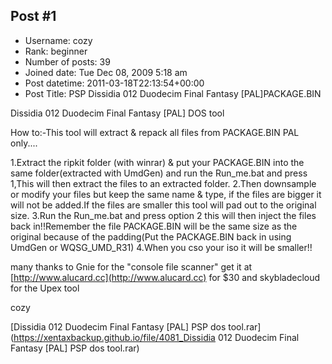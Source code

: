 ## Post #1
- Username: cozy
- Rank: beginner
- Number of posts: 39
- Joined date: Tue Dec 08, 2009 5:18 am
- Post datetime: 2011-03-18T22:13:54+00:00
- Post Title: PSP Dissidia 012 Duodecim Final Fantasy [PAL]PACKAGE.BIN

Dissidia 012 Duodecim Final Fantasy [PAL] DOS tool

How to:-This tool will extract & repack all files from PACKAGE.BIN PAL only....

1.Extract the ripkit folder (with winrar) & put your PACKAGE.BIN into the same folder(extracted with UmdGen) and run the Run_me.bat and press 1,This will then extract the files to an extracted folder.
2.Then downsample or modify your files but keep the same name & type, if the files are bigger it will not be added.If the files are smaller this tool will pad out to the original size.
3.Run the Run_me.bat and press option 2 this will then inject the files back in!!Remember the file PACKAGE.BIN will be the same size as the original because of the padding(Put the PACKAGE.BIN back in using UmdGen or WQSG_UMD_R31)
4.When you cso your iso it will be smaller!!


many thanks to Gnie for the "console file scanner" get it at [http://www.alucard.cc](http://www.alucard.cc) for $30 and skybladecloud for the Upex tool    

cozy


[Dissidia 012 Duodecim Final Fantasy [PAL] PSP dos tool.rar](https://xentaxbackup.github.io/file/4081_Dissidia 012 Duodecim Final Fantasy [PAL] PSP dos tool.rar)
